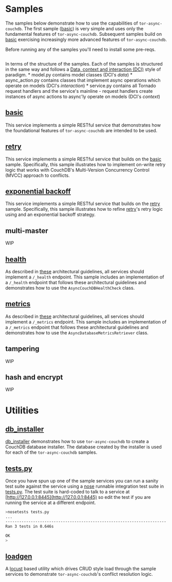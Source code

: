 # Samples
The samples below demonstrate how to use the capabilities
of ```tor-async-couchdb```.
The first sample ([basic](basic)) is very simple and uses only the fundamental
features of ```tor-async-couchdb```. Subsequent samples build on
[basic](basic) exercising increasingly more advanced features
of ```tor-async-couchdb```.

Before running any of the samples you'll need to install
some pre-reqs.

```bash
```

In terms of the structure of the samples.
Each of the samples is structured in the same way and follows
a [Data, context and interaction (DCI)](http://en.wikipedia.org/wiki/Data,_context_and_interaction)
style of paradigm.
	* model.py contains model classes (DCI's *data*)
	* async_action.py contains classes that implement async operations which operate on models (DCI's *interaction*)
	* service.py contains all Tornado request handlers and the service's mainline - request handlers
	  create instances of async actions to async'ly operate on models (DCI's *context*)

## [basic](basic)
This service implements a simple RESTful service that
demonstrates how the foundational features of ```tor-async-couchdb```
are intended to be used.

## [retry](retry)
This service implements a simple RESTful service that
builds on the [basic](basic) sample.
Specifically, this sample illustrates how
to implement on-write retry logic that works with CouchDB's
Multi-Version Concurrency Control (MVCC) approach to conflicts.

## [exponential backoff](exp_backoff)
This service implements a simple RESTful service that
builds on the [retry](retry) sample.
Specifically, this sample illustrates how
to refine [retry](retry)'s retry logic using
and an exponential backoff strategy.

## multi-master
WIP

## [health](health)
As described in [these](https://github.com/simonsdave/microservice-architecture)
architectural guidelines, all services should implement a ```/_health```
endpoint.
This sample includes an implementation of a ```/_health``` endpoint that
follows these architectural guidelines and demonstrates how to use
the ```AsyncCouchDBHealthCheck``` class.

## [metrics](metrics)
As described in [these](https://github.com/simonsdave/microservice-architecture)
architectural guidelines, all services should implement a ```/_metrics```
endpoint.
This sample includes an implementation of a ```/_metrics``` endpoint that
follows these architectural guidelines and demonstrates how to use
the ```AsyncDatabaseMetricsRetriever``` class.

## tampering
WIP

## hash and encrypt
WIP

# Utilities

## [db_installer](db_installer)
[db_installer](db_installer) demonstrates how to use ```tor-async-couchdb```
to create a CouchDB database installer. The database created by
the installer is used for each of the ```tor-async-couchdb```
samples.

## [tests.py](tests.py)
Once you have spun up one of the sample services you can run
a sanity test suite against the service using a
[nose](https://nose.readthedocs.org/en/latest/) runnable
integration test suite in [tests.py](tests.py).
The test suite is hard-coded to talk to a service at
[http://127.0.0.1:8445](http://127.0.0.1:8445) so edit
the test if you are running the service at a different
endpoint.

```bash
>nosetests tests.py
...
----------------------------------------------------------------------
Ran 3 tests in 0.646s

OK
>
```

## [loadgen](loadgen)
A [locust](http://locust.io/) based utility which drives CRUD style
load through the sample services to demonstrate ```tor-async-couchdb```'s
conflict resolution logic.

